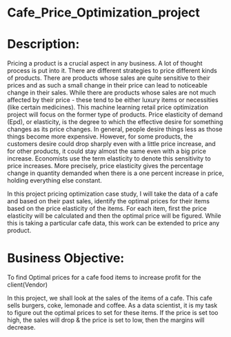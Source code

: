 # Cafe_Price_Optimization_project

# Description:

Pricing a product is a crucial aspect in any business. A lot of thought process is put into it. There are different strategies to price different kinds of products. There are products whose sales are quite sensitive to their prices and as such a small change in their price can lead to noticeable change in their sales. While there are products whose sales are not much affected by their price - these tend to be either luxury items or necessities (like certain medicines). This machine learning retail price optimization project will focus on the former type of products.
Price elasticity of demand (Epd), or elasticity, is the degree to which the effective desire for something changes as its price changes. In general, people desire things less as those things become more expensive. However, for some products, the customers desire could drop sharply even with a little price increase, and for other products, it could stay almost the same even with a big price increase. Economists use the term elasticity to denote this sensitivity to price increases. More precisely, price elasticity gives the percentage change in quantity demanded when there is a one percent increase in price, holding everything else constant.

In this project pricing optimization case study, I will take the data of a cafe and based on their past sales, identify the optimal prices for their items based on the price elasticity of the items. For each item, first the price elasticity will be calculated and then the optimal price will be figured. While this is taking a particular cafe data, this work can be extended to price any product.

# Business Objective:

To find Optimal prices for a cafe food items to increase profit for the client(Vendor)

In this project, we shall look at the sales of the items of a cafe. This cafe sells burgers, coke, lemonade and coffee. As a data scientist, it is my task to figure out the optimal prices to set for these items. If the price is set too high, the sales will drop & the price is set to low, then the margins will decrease. 
